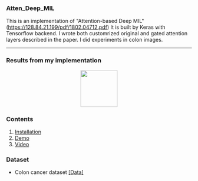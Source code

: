 ### Atten_Deep_MIL
This is an implementation of "Attention-based Deep MIL" (https://128.84.21.199/pdf/1802.04712.pdf) It is built by Keras with Tensorflow backend. I wrote both customrized original and gated attention layers described in the paper. I did experiments in colon images.

---

### Results from my implementation

<p align="center">
  <img align="center" src="img80.bmp" width="100">
</p>

### Contents
1. [Installation](#installation)
2. [Demo](#demo)
3. [Video](#video)
### Dataset
- Colon cancer dataset [[Data]](https://warwick.ac.uk/fac/sci/dcs/research/tia/data/crchistolabelednucleihe/)
